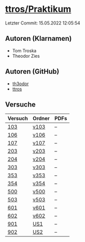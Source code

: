 # [ttros/Praktikum](https://github.com/ttros/Praktikum)

Letzter Commit: 15.05.2022 12:05:54

## Autoren (Klarnamen)
- Tom Troska
- Theodor Zies

## Autoren (GitHub)
- [th3odor](https://github.com/th3odor)
- [ttros](https://github.com/ttros)

## Versuche

|        Versuch         |                               Ordner                               |PDFs|
|------------------------|--------------------------------------------------------------------|----|
|[103](../../versuch/103)|[v103](https://github.com/ttros/Praktikum/tree/main/Protokolle/v103)|–   |
|[106](../../versuch/106)|[v106](https://github.com/ttros/Praktikum/tree/main/Protokolle/v106)|–   |
|[107](../../versuch/107)|[v107](https://github.com/ttros/Praktikum/tree/main/Protokolle/v107)|–   |
|[203](../../versuch/203)|[v203](https://github.com/ttros/Praktikum/tree/main/Protokolle/v203)|–   |
|[204](../../versuch/204)|[v204](https://github.com/ttros/Praktikum/tree/main/Protokolle/v204)|–   |
|[303](../../versuch/303)|[v303](https://github.com/ttros/Praktikum/tree/main/Protokolle/v303)|–   |
|[353](../../versuch/353)|[v353](https://github.com/ttros/Praktikum/tree/main/Protokolle/v353)|–   |
|[354](../../versuch/354)|[v354](https://github.com/ttros/Praktikum/tree/main/Protokolle/v354)|–   |
|[500](../../versuch/500)|[v500](https://github.com/ttros/Praktikum/tree/main/Protokolle/v500)|–   |
|[503](../../versuch/503)|[v503](https://github.com/ttros/Praktikum/tree/main/Protokolle/v503)|–   |
|[601](../../versuch/601)|[v601](https://github.com/ttros/Praktikum/tree/main/Protokolle/v601)|–   |
|[602](../../versuch/602)|[v602](https://github.com/ttros/Praktikum/tree/main/Protokolle/v602)|–   |
|[901](../../versuch/901)|[US1](https://github.com/ttros/Praktikum/tree/main/Protokolle/US1)  |–   |
|[902](../../versuch/902)|[US2](https://github.com/ttros/Praktikum/tree/main/Protokolle/US2)  |–   |
